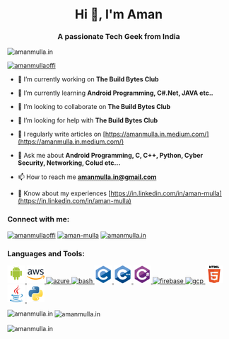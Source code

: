<h1 align="center">Hi 👋, I'm Aman</h1>
<h3 align="center">A passionate Tech Geek from India</h3>

<p align="left"> <img src="https://komarev.com/ghpvc/?username=amanmulla.in&label=Profile%20views&color=0e75b6&style=flat" alt="amanmulla.in" /> </p>


<p align="left"> <a href="https://twitter.com/amanmullaoffi" target="blank"><img src="https://img.shields.io/twitter/follow/amanmullaoffi?logo=twitter&style=for-the-badge" alt="amanmullaoffi" /></a> </p>

- 🔭 I’m currently working on **The Build Bytes Club**

- 🌱 I’m currently learning **Android Programming, C#.Net, JAVA etc..**

- 👯 I’m looking to collaborate on **The Build Bytes Club**

- 🤝 I’m looking for help with **The Build Bytes Club**

- 📝 I regularly write articles on [https://amanmulla.in.medium.com/](https://amanmulla.in.medium.com/)

- 💬 Ask me about **Android Programming, C, C++, Python, Cyber Security, Networking, Colud etc...**

- 📫 How to reach me **amanmulla.in@gmail.com**

- 📄 Know about my experiences [https://in.linkedin.com/in/aman-mulla](https://in.linkedin.com/in/aman-mulla)

<h3 align="left">Connect with me:</h3>
<p align="left">
<a href="https://twitter.com/amanmullaoffi" target="blank"><img align="center" src="https://raw.githubusercontent.com/rahuldkjain/github-profile-readme-generator/master/src/images/icons/Social/twitter.svg" alt="amanmullaoffi" height="30" width="40" /></a>
<a href="https://linkedin.com/in/aman-mulla" target="blank"><img align="center" src="https://raw.githubusercontent.com/rahuldkjain/github-profile-readme-generator/master/src/images/icons/Social/linked-in-alt.svg" alt="aman-mulla" height="30" width="40" /></a>
<a href="https://instagram.com/amanmulla.in" target="blank"><img align="center" src="https://raw.githubusercontent.com/rahuldkjain/github-profile-readme-generator/master/src/images/icons/Social/instagram.svg" alt="amanmulla.in" height="30" width="40" /></a>
</p>

<h3 align="left">Languages and Tools:</h3>
<p align="left"> <a href="https://developer.android.com" target="_blank" rel="noreferrer"> <img src="https://raw.githubusercontent.com/devicons/devicon/master/icons/android/android-original-wordmark.svg" alt="android" width="40" height="40"/> </a> <a href="https://aws.amazon.com" target="_blank" rel="noreferrer"> <img src="https://raw.githubusercontent.com/devicons/devicon/master/icons/amazonwebservices/amazonwebservices-original-wordmark.svg" alt="aws" width="40" height="40"/> </a> <a href="https://azure.microsoft.com/en-in/" target="_blank" rel="noreferrer"> <img src="https://www.vectorlogo.zone/logos/microsoft_azure/microsoft_azure-icon.svg" alt="azure" width="40" height="40"/> </a> <a href="https://www.gnu.org/software/bash/" target="_blank" rel="noreferrer"> <img src="https://www.vectorlogo.zone/logos/gnu_bash/gnu_bash-icon.svg" alt="bash" width="40" height="40"/> </a> <a href="https://www.cprogramming.com/" target="_blank" rel="noreferrer"> <img src="https://raw.githubusercontent.com/devicons/devicon/master/icons/c/c-original.svg" alt="c" width="40" height="40"/> </a> <a href="https://www.w3schools.com/cpp/" target="_blank" rel="noreferrer"> <img src="https://raw.githubusercontent.com/devicons/devicon/master/icons/cplusplus/cplusplus-original.svg" alt="cplusplus" width="40" height="40"/> </a> <a href="https://www.w3schools.com/cs/" target="_blank" rel="noreferrer"> <img src="https://raw.githubusercontent.com/devicons/devicon/master/icons/csharp/csharp-original.svg" alt="csharp" width="40" height="40"/> </a> <a href="https://firebase.google.com/" target="_blank" rel="noreferrer"> <img src="https://www.vectorlogo.zone/logos/firebase/firebase-icon.svg" alt="firebase" width="40" height="40"/> </a> <a href="https://cloud.google.com" target="_blank" rel="noreferrer"> <img src="https://www.vectorlogo.zone/logos/google_cloud/google_cloud-icon.svg" alt="gcp" width="40" height="40"/> </a> <a href="https://www.w3.org/html/" target="_blank" rel="noreferrer"> <img src="https://raw.githubusercontent.com/devicons/devicon/master/icons/html5/html5-original-wordmark.svg" alt="html5" width="40" height="40"/> </a> <a href="https://www.java.com" target="_blank" rel="noreferrer"> <img src="https://raw.githubusercontent.com/devicons/devicon/master/icons/java/java-original.svg" alt="java" width="40" height="40"/> </a> <a href="https://www.python.org" target="_blank" rel="noreferrer"> <img src="https://raw.githubusercontent.com/devicons/devicon/master/icons/python/python-original.svg" alt="python" width="40" height="40"/> </a> </p>

<p><img align="left" src="https://github-readme-stats.vercel.app/api/top-langs?username=amanmulla.in&show_icons=true&locale=en&layout=compact" alt="amanmulla.in" /></p>

<p>&nbsp;<img align="center" src="https://github-readme-stats.vercel.app/api?username=amanmulla.in&show_icons=true&locale=en" alt="amanmulla.in" /></p>

<p><img align="center" src="https://github-readme-streak-stats.herokuapp.com/?user=amanmulla.in&" alt="amanmulla.in" /></p>


